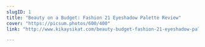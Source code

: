 ```yaml
---
slugID: 1
title: "Beauty on a Budget: Fashion 21 Eyeshadow Palette Review"
cover: "https://picsum.photos/600/400"
link: "http://www.kikaysikat.com/beauty-budget-fashion-21-eyeshadow-palette-review.html"

---
```


